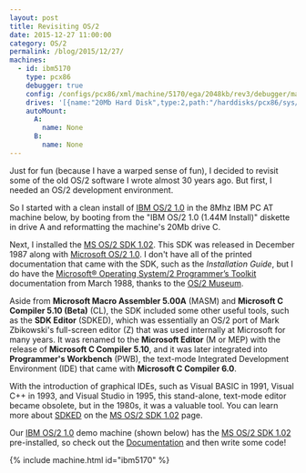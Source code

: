 ```yaml
---
layout: post
title: Revisiting OS/2
date: 2015-12-27 11:00:00
category: OS/2
permalink: /blog/2015/12/27/
machines:
  - id: ibm5170
    type: pcx86
    debugger: true
    config: /configs/pcx86/xml/machine/5170/ega/2048kb/rev3/debugger/machine.xml
    drives: '[{name:"20Mb Hard Disk",type:2,path:"/harddisks/pcx86/sys/os2/ibm/1.0/IBMOS210-EGA.json"}]'
    autoMount:
      A:
        name: None
      B:
        name: None
---
```


Just for fun (because I have a warped sense of fun), I decided to revisit some of the old OS/2 software I wrote
almost 30 years ago.  But first, I needed an OS/2 development environment.

So I started with a clean install of [IBM OS/2 1.0](/software/pcx86/sys/os2/ibm/1.0/) in the 8Mhz IBM PC AT machine
below, by booting from the "IBM OS/2 1.0 (1.44M Install)" diskette in drive A and reformatting the machine's 20Mb
drive C.

Next, I installed the [MS OS/2 SDK 1.02](/software/pcx86/sdk/os2/microsoft/1.02/).  This SDK was released
in December 1987 along with [Microsoft OS/2 1.0](/software/pcx86/sys/os2/microsoft/1.0/).  I don't have all of the
printed documentation that came with the SDK, such as the *Installation Guide*, but I do have the
[Microsoft® Operating System/2 Programmer’s Toolkit](/software/pcx86/sdk/os2/microsoft/1.02/#documents) documentation
from March 1988, thanks to the [OS/2 Museum](http://www.os2museum.com/wp/os2-history/os2-library/os2-1-x-programming/).

Aside from **Microsoft Macro Assembler 5.00A** (MASM) and **Microsoft C Compiler 5.10 (Beta)** (CL), the SDK
included some other useful tools, such as the **SDK Editor** (SDKED), which was essentially an OS/2 port of
Mark Zbikowski's full-screen editor (Z) that was used internally at Microsoft for many years.  It was renamed
to the **Microsoft Editor** (M or MEP) with the release of **Microsoft C Compiler 5.10**, and it was later integrated
into **Programmer's Workbench** (PWB), the text-mode Integrated Development Environment (IDE) that came with
**Microsoft C Compiler 6.0**.

With the introduction of graphical IDEs, such as Visual BASIC in 1991, Visual C++ in 1993, and Visual Studio in 1995,
this stand-alone, text-mode editor became obsolete, but in the 1980s, it was a valuable tool.  You can learn more
about [SDKED](/software/pcx86/sdk/os2/microsoft/1.02/#using-sdked) on the
[MS OS/2 SDK 1.02](/software/pcx86/sdk/os2/microsoft/1.02/) page.

Our [IBM OS/2 1.0](/software/pcx86/sys/os2/ibm/1.0/) demo machine (shown below) has the
[MS OS/2 SDK 1.02](/software/pcx86/sdk/os2/microsoft/1.02/) pre-installed, so check out the
[Documentation](/software/pcx86/sdk/os2/microsoft/1.02/#documents) and then write some code!

{% include machine.html id="ibm5170" %}
